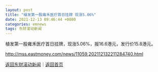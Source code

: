 ```yaml
---
layout: post
title: "植发第一股雍禾医疗首日挂牌 现涨5.06%"
date: 2021-12-13 09:46:44 +0800
categories: emnews
tags: 东财滚动新闻
---
```


植发第一股雍禾医疗首日挂牌，现涨5.06%，报16.6港元，发行价15.8港元。

<http://mss.eastmoney.com/news/11059,202112132211284740.html>

[返回东财滚动新闻](//finews.withounder.com/emnews/)｜[返回首页](//finews.withounder.com/)